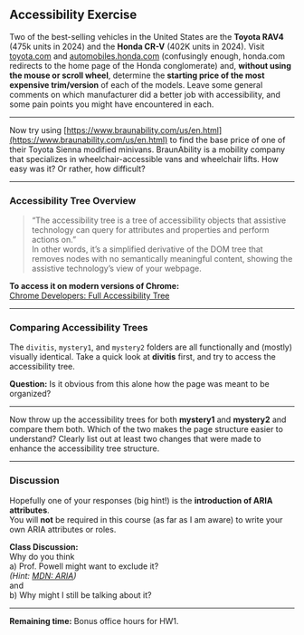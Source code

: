 ## Accessibility Exercise

Two of the best-selling vehicles in the United States are the **Toyota RAV4** (475k units in 2024) and the **Honda CR-V** (402K units in 2024). Visit [toyota.com](https://www.toyota.com) and [automobiles.honda.com](https://automobiles.honda.com/) (confusingly enough, honda.com redirects to the home page of the Honda conglomerate) and, **without using the mouse or scroll wheel**, determine the **starting price of the most expensive trim/version** of each of the models. Leave some general comments on which manufacturer did a better job with accessibility, and some pain points you might have encountered in each.

---
Now try using [https://www.braunability.com/us/en.html](https://www.braunability.com/us/en.html) to find the base price of one of their Toyota Sienna modified minivans. BraunAbility is a mobility company that specializes in wheelchair-accessible vans and wheelchair lifts. How easy was it? Or rather, how difficult?

---

### Accessibility Tree Overview

> “The accessibility tree is a tree of accessibility objects that assistive technology can query for attributes and properties and perform actions on.”  
> In other words, it’s a simplified derivative of the DOM tree that removes nodes with no semantically meaningful content, showing the assistive technology’s view of your webpage.

**To access it on modern versions of Chrome:**  
[Chrome Developers: Full Accessibility Tree](https://developer.chrome.com/static/blog/full-accessibility-tree/video/gGNVLl64MBQvhaYBXAAuRiOs3r92/XQNBCFrPG8YqNSOloDE8.mp4)

---

### Comparing Accessibility Trees

The `divitis`, `mystery1`, and `mystery2` folders are all functionally and (mostly) visually identical. Take a quick look at **divitis** first, and try to access the accessibility tree.

**Question:** Is it obvious from this alone how the page was meant to be organized?  

---

Now throw up the accessibility trees for both **mystery1** and **mystery2** and compare them both. Which of the two makes the page structure easier to understand? Clearly list out at least two changes that were made to enhance the accessibility tree structure.

---

### Discussion

Hopefully one of your responses (big hint!) is the **introduction of ARIA attributes**.  
You will **not** be required in this course (as far as I am aware) to write your own ARIA attributes or roles.

**Class Discussion:**  
Why do you think  
a) Prof. Powell might want to exclude it?  
_(Hint: [MDN: ARIA](https://developer.mozilla.org/en-US/docs/Web/Accessibility/ARIA))_  
and  
b) Why might I still be talking about it?

---

**Remaining time:** Bonus office hours for HW1.
